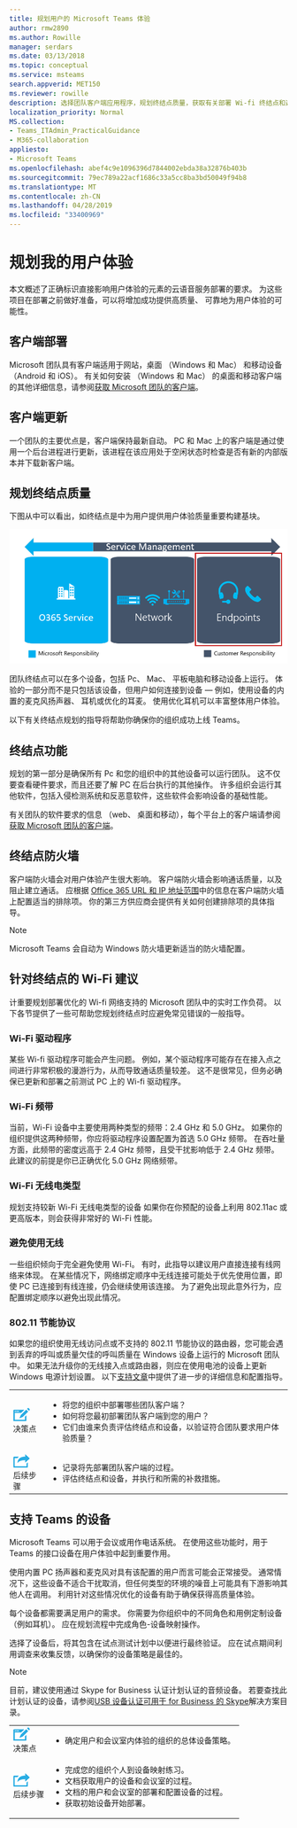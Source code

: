 ```yaml
---
title: 规划用户的 Microsoft Teams 体验
author: rmw2890
ms.author: Rowille
manager: serdars
ms.date: 03/13/2018
ms.topic: conceptual
ms.service: msteams
search.appverid: MET150
ms.reviewer: rowille
description: 选择团队客户端应用程序，规划终结点质量，获取有关部署 Wi-fi 终结点和选择音频设备的建议。
localization_priority: Normal
MS.collection:
- Teams_ITAdmin_PracticalGuidance
- M365-collaboration
appliesto:
- Microsoft Teams
ms.openlocfilehash: abef4c9e1096396d7844002ebda38a32876b403b
ms.sourcegitcommit: 79ec789a22acf1686c33a5cc8ba3bd50049f94b8
ms.translationtype: MT
ms.contentlocale: zh-CN
ms.lasthandoff: 04/28/2019
ms.locfileid: "33400969"
---
```

# <a name="plan-my-users-experience"></a>规划我的用户体验

本文概述了正确标识直接影响用户体验的元素的云语音服务部署的要求。 为这些项目在部署之前做好准备，可以将增加成功提供高质量、 可靠地为用户体验的可能性。 

## <a name="client-deployment"></a>客户端部署

Microsoft 团队具有客户端适用于网站，桌面 （Windows 和 Mac） 和移动设备 （Android 和 iOS）。 有关如何安装 （Windows 和 Mac） 的桌面和移动客户端的其他详细信息，请参阅[获取 Microsoft 团队的客户端](https://docs.microsoft.com/microsoftteams/get-clients)。

## <a name="client-updates"></a>客户端更新

一个团队的主要优点是，客户端保持最新自动。 PC 和 Mac 上的客户端是通过使用一个后台进程进行更新，该进程在该应用处于空闲状态时检查是否有新的内部版本并下载新客户端。

<!--ENDOFSECTION-->

## <a name="plan-for-endpoint-quality"></a>规划终结点质量

下图从中可以看出，如终结点是中为用户提供用户体验质量重要构建基块。

![描述质量和服务管理与全部三个组件的重叠的三个组件的关系图。具有终结点上焦点。](media/plan-my-users-experience-image1.png "描述质量和服务管理与全部三个组件的重叠的三个组件的关系图。具有终结点上焦点。")

团队终结点可以在多个设备，包括 Pc、 Mac、 平板电脑和移动设备上运行。 体验的一部分而不是只包括该设备，但用户如何连接到设备 — 例如，使用设备的内置的麦克风扬声器、 耳机或优化的耳麦。 使用优化耳机可以丰富整体用户体验。

以下有关终结点规划的指导将帮助你确保你的组织成功上线 Teams。

## <a name="endpoint-capability"></a>终结点功能

规划的第一部分是确保所有 Pc 和您的组织中的其他设备可以运行团队。 这不仅要查看硬件要求，而且还要了解 PC 在后台执行的其他操作。 许多组织会运行其他软件，包括入侵检测系统和反恶意软件，这些软件会影响设备的基础性能。

有关团队的软件要求的信息 （web、 桌面和移动），每个平台上的客户端请参阅[获取 Microsoft 团队的客户端](https://docs.microsoft.com/microsoftteams/get-clients)。

## <a name="endpoint-firewalls"></a>终结点防火墙

客户端防火墙会对用户体验产生很大影响。
客户端防火墙会影响通话质量，以及阻止建立通话。 应根据 [Office 365 URL 和 IP 地址范围](https://aka.ms/o365ips)中的信息在客户端防火墙上配置适当的排除项。 你的第三方供应商会提供有关如何创建排除项的具体指导。

>[!NOTE]
> Microsoft Teams 会自动为 Windows 防火墙更新适当的防火墙配置。

## <a name="wi-fi-recommendations-for-endpoints"></a>针对终结点的 Wi-Fi 建议

计重要规划部署优化的 Wi-fi 网络支持的 Microsoft 团队中的实时工作负荷。 以下各节提供了一些可帮助您规划终结点时应避免常见错误的一般指导。

### <a name="wi-fi-drivers"></a>Wi-Fi 驱动程序

某些 Wi-fi 驱动程序可能会产生问题。 例如，某个驱动程序可能存在在接入点之间进行非常积极的漫游行为，从而导致通话质量较差。
这不是很常见，但务必确保已更新和部署之前测试 PC 上的 Wi-fi 驱动程序。

### <a name="wi-fi-bands"></a>Wi-Fi 频带

当前，Wi-Fi 设备中主要使用两种类型的频带：2.4 GHz 和 5.0 GHz。 如果你的组织提供这两种频带，你应将驱动程序设置配置为首选 5.0 GHz 频带。 在吞吐量方面，此频带的密度远高于 2.4 GHz 频带，且受干扰影响低于 2.4 GHz 频带。
此建议的前提是你已正确优化 5.0 GHz 网络频带。

### <a name="wi-fi-radio-type"></a>Wi-Fi 无线电类型

规划支持较新 Wi-Fi 无线电类型的设备 如果你在你预配的设备上利用 802.11ac 或更高版本，则会获得非常好的 Wi-Fi 性能。

### <a name="wireless-avoidance"></a>避免使用无线

一些组织倾向于完全避免使用 Wi-Fi。 有时，此指导以建议用户直接连接有线网络来体现。 在某些情况下，网络绑定顺序中无线连接可能处于优先使用位置，即使 PC 已连接到有线连接，仍会继续使用该连接。 为了避免出现此意外行为，应配置绑定顺序以避免出现此情况。

### <a name="80211-power-save-protocol"></a>802.11 节能协议

如果您的组织使用无线访问点或不支持的 802.11 节能协议的路由器，您可能会遇到丢弃的呼叫或质量欠佳的呼叫质量在 Windows 设备上运行的 Microsoft 团队中。 如果无法升级你的无线接入点或路由器，则应在使用电池的设备上更新 Windows 电源计划设置。 以下[支持文章](https://support.microsoft.com/help/928152/you-may-experience-connectivity-issues-or-performance-issues-when-you)中提供了进一步的详细信息和配置指导。

<table>
<tr><td><img src="media/audio_conferencing_image7.png" alt=""/> <br/>决策点</td><td><ul><li>将您的组织中部署哪些团队客户端？</li><li>如何将您最初部署团队客户端到您的用户？</li><li>它们由谁来负责评估终结点和设备，以验证符合团队要求用户体验质量？</li></ul></td></tr>
<tr><td><img src="media/audio_conferencing_image9.png" alt=""/><br/>后续步骤</td><td><ul><li>记录将先部署团队客户端的过程。</li><li>评估终结点和设备，并执行和所需的补救措施。</li></ul></td></tr>
</table>

<!--ENDOFSECTION-->

## <a name="devices-for-teams"></a>支持 Teams 的设备

Microsoft Teams 可以用于会议或用作电话系统。 在使用这些功能时，用于 Teams 的接口设备在用户体验中起到重要作用。

使用内置 PC 扬声器和麦克风对具有该配置的用户而言可能会正常接受。 通常情况下，这些设备不适合干扰取消，但任何类型的环境的噪音上可能具有下游影响其他人在调用。 利用针对这些情况优化的设备有助于确保获得高质量体验。

每个设备都需要满足用户的需求。 你需要为你组织中的不同角色和用例定制设备（例如耳机）。
应在规划流程中完成角色-设备映射操作。

选择了设备后，将其包含在试点测试计划中以便进行最终验证。 应在试点期间利用调查来收集反馈，以确保你的设备策略是最佳的。

> [!NOTE]
> 目前，建议使用通过 Skype for Business 认证计划认证的音频设备。 若要查找此计划认证的设备，请参阅[USB 设备认证可用于 for Business 的 Skype](http://partnersolutions.skypeforbusiness.com/solutionscatalog/personal-peripherals-pcs)解决方案目录。

<table>
<tr><td><img src="media/audio_conferencing_image7.png" alt=""/> <br/>决策点</td><td><ul><li>确定用户和会议室内体验的组织的总体设备策略。</li></ul></td></tr>
<tr><td><img src="media/audio_conferencing_image9.png" alt=""/><br/>后续步骤</td><td><ul><li>完成您的组织个人到设备映射练习。</li><li>文档获取用户的设备和会议室的过程。</li><li>文档的用户和会议室的部署和配置设备的过程。</li><li>获取初始设备开始部署。</li></ul></td></tr>
</table>

<!--ENDOFSECTION-->